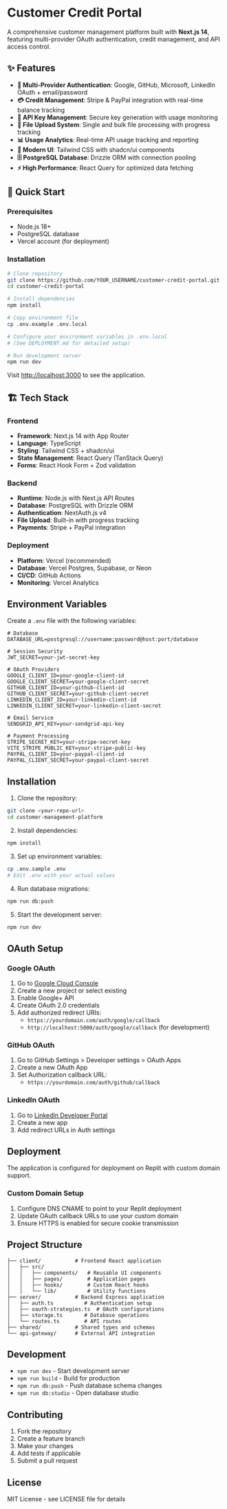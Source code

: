 # Customer Credit Portal

A comprehensive customer management platform built with **Next.js 14**, featuring multi-provider OAuth authentication, credit management, and API access control.

## ✨ Features

- **🔐 Multi-Provider Authentication**: Google, GitHub, Microsoft, LinkedIn OAuth + email/password
- **💳 Credit Management**: Stripe & PayPal integration with real-time balance tracking  
- **🔑 API Key Management**: Secure key generation with usage monitoring
- **📁 File Upload System**: Single and bulk file processing with progress tracking
- **📊 Usage Analytics**: Real-time API usage tracking and reporting
- **🎨 Modern UI**: Tailwind CSS with shadcn/ui components
- **🗄️ PostgreSQL Database**: Drizzle ORM with connection pooling
- **⚡ High Performance**: React Query for optimized data fetching

## 🚀 Quick Start

### Prerequisites
- Node.js 18+ 
- PostgreSQL database
- Vercel account (for deployment)

### Installation

```bash
# Clone repository
git clone https://github.com/YOUR_USERNAME/customer-credit-portal.git
cd customer-credit-portal

# Install dependencies
npm install

# Copy environment file
cp .env.example .env.local

# Configure your environment variables in .env.local
# (See DEPLOYMENT.md for detailed setup)

# Run development server
npm run dev
```

Visit [http://localhost:3000](http://localhost:3000) to see the application.

## 🏗️ Tech Stack

### Frontend
- **Framework**: Next.js 14 with App Router
- **Language**: TypeScript
- **Styling**: Tailwind CSS + shadcn/ui
- **State Management**: React Query (TanStack Query)
- **Forms**: React Hook Form + Zod validation

### Backend  
- **Runtime**: Node.js with Next.js API Routes
- **Database**: PostgreSQL with Drizzle ORM
- **Authentication**: NextAuth.js v4
- **File Upload**: Built-in with progress tracking
- **Payments**: Stripe + PayPal integration

### Deployment
- **Platform**: Vercel (recommended)
- **Database**: Vercel Postgres, Supabase, or Neon
- **CI/CD**: GitHub Actions
- **Monitoring**: Vercel Analytics

## Environment Variables

Create a `.env` file with the following variables:

```env
# Database
DATABASE_URL=postgresql://username:password@host:port/database

# Session Security
JWT_SECRET=your-jwt-secret-key

# OAuth Providers
GOOGLE_CLIENT_ID=your-google-client-id
GOOGLE_CLIENT_SECRET=your-google-client-secret
GITHUB_CLIENT_ID=your-github-client-id
GITHUB_CLIENT_SECRET=your-github-client-secret
LINKEDIN_CLIENT_ID=your-linkedin-client-id
LINKEDIN_CLIENT_SECRET=your-linkedin-client-secret

# Email Service
SENDGRID_API_KEY=your-sendgrid-api-key

# Payment Processing
STRIPE_SECRET_KEY=your-stripe-secret-key
VITE_STRIPE_PUBLIC_KEY=your-stripe-public-key
PAYPAL_CLIENT_ID=your-paypal-client-id
PAYPAL_CLIENT_SECRET=your-paypal-client-secret
```

## Installation

1. Clone the repository:
```bash
git clone <your-repo-url>
cd customer-management-platform
```

2. Install dependencies:
```bash
npm install
```

3. Set up environment variables:
```bash
cp .env.sample .env
# Edit .env with your actual values
```

4. Run database migrations:
```bash
npm run db:push
```

5. Start the development server:
```bash
npm run dev
```

## OAuth Setup

### Google OAuth
1. Go to [Google Cloud Console](https://console.cloud.google.com/)
2. Create a new project or select existing
3. Enable Google+ API
4. Create OAuth 2.0 credentials
5. Add authorized redirect URIs:
   - `https://yourdomain.com/auth/google/callback`
   - `http://localhost:5000/auth/google/callback` (for development)

### GitHub OAuth
1. Go to GitHub Settings > Developer settings > OAuth Apps
2. Create a new OAuth App
3. Set Authorization callback URL:
   - `https://yourdomain.com/auth/github/callback`

### LinkedIn OAuth
1. Go to [LinkedIn Developer Portal](https://developer.linkedin.com/)
2. Create a new app
3. Add redirect URLs in Auth settings

## Deployment

The application is configured for deployment on Replit with custom domain support.

### Custom Domain Setup
1. Configure DNS CNAME to point to your Replit deployment
2. Update OAuth callback URLs to use your custom domain
3. Ensure HTTPS is enabled for secure cookie transmission

## Project Structure
```
├── client/           # Frontend React application
│   ├── src/
│   │   ├── components/   # Reusable UI components
│   │   ├── pages/        # Application pages
│   │   ├── hooks/        # Custom React hooks
│   │   └── lib/          # Utility functions
├── server/           # Backend Express application
│   ├── auth.ts          # Authentication setup
│   ├── oauth-strategies.ts  # OAuth configurations
│   ├── storage.ts       # Database operations
│   └── routes.ts        # API routes
├── shared/           # Shared types and schemas
└── api-gateway/      # External API integration
```

## Development

- `npm run dev` - Start development server
- `npm run build` - Build for production
- `npm run db:push` - Push database schema changes
- `npm run db:studio` - Open database studio

## Contributing

1. Fork the repository
2. Create a feature branch
3. Make your changes
4. Add tests if applicable
5. Submit a pull request

## License

MIT License - see LICENSE file for details
